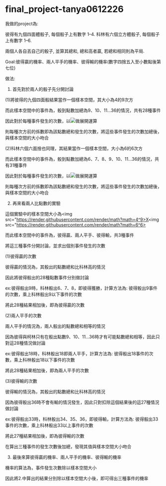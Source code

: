 # final_project-tanya0612226

我做的project為:

彼得有九個四面體骰子, 每個骰子上有數字 1–4. 科林有六個立方體骰子, 每個骰子上有數字 1–6.

兩個人各自丟自己的骰子, 並算其總和, 總和高者贏, 若總和相同則為平局.

Goal:彼得贏的機率、兩人平手的機率、彼得輸的機率(數字四捨五入至小數點後第七位)

做法:

1. 首先對於兩人的骰子先分開討論

  (1)將彼得的九個四面骰結果當作一個樣本空間，其大小為4的9次方

  而此樣本空間中的事件為，骰到點數加總為9、10、11...36的情況，共有28種事件

  因此對於每種事件發生的次數，以<img src="https://render.githubusercontent.com/render/math?math=(x^1+x^2+x^3+x^4)^9">做展開運算

  則每種次方前的係數即為該點數總和發生的次數，將這些事件發生的次數加總後，與樣本空間的大小吻合
  
  (2)科林六個六面捨也同理，其結果當作一個樣本空間，大小為6的6次方

  而此樣本空間中的事件為，骰到點數加總為6、7、8、9、10、11...36的情況，共有31種事件

  因此對於每種事件發生的次數，以<img src="https://render.githubusercontent.com/render/math?math=(x^1+x^2+x^3+x^4+x^5+x^6)^6">做展開運算

  則每種次方前的係數即為該點數總和發生的次數，將這些事件發生的次數加總後，與樣本空間的大小吻合
  
  
  
2. 再來看兩人比點數的實驗

  這個實驗中的樣本空間大小為<img src="https://render.githubusercontent.com/render/math?math=4^9>X<img src="https://render.githubusercontent.com/render/math?math=6^6>
  
  而此樣本空間中的事件為，彼得贏、兩人平手、彼得輸，共3種事件
  
  將這三種事件分開討論，並求出個別事件發生的次數
  
  (1)彼得贏的次數
  
  彼得贏的情況為，其骰出的點數總和比科林高的情況
  
  因此將彼得骰出的28種點數事件分別做討論
  
  ex:彼得骰出9時，科林骰出6、7、8，即彼得獲勝，計算方法為: 彼得骰出9事件的次數，乘上科林骰出9以下事件的次數
  
  將此28種結果相加後，即為彼得贏的次數
  
  (2)兩人平手的次數
  
  兩人平手的情況為，兩人骰出的點數總和相等的情況
  
  因為彼得與柯林只有在骰出點數9、10、11...36時才有可能點數總和相等，因此只對這28種情況做討論
  
  ex:彼得骰出18時，科林骰出18即兩人平手，計算方法為: 彼得骰出18事件的次數，乘上科林骰出18以下事件的次數
  
  將此28種結果相加後，即為兩人平手的次數
  
  (3)彼得輸的次數
  
  彼得輸的情況為，其骰出的點數總和比科林高的情況
  
  因為彼得骰出36時不會有輸的情況發生，因此只對扣除這個結果後的這27種情況做討論
  
  ex:彼得骰出33時，科林骰出34、35、36，即彼得輸，計算方法為: 彼得骰出33事件的次數，乘上科林骰出33以上事件的次數
  
  將此27種結果相加後，即為彼得輸的次數
  
  
  
  在算出三種事件的發生次數後加總，發現其值與樣本空間大小吻合
  
  3. 最後來算彼得贏的機率、兩人平手的機率、彼得輸的機率
  
  機率的算法為，事件發生次數除以樣本空間大小
  
  因此將2.中算出的結果分別除以樣本空間大小後，即可得出三種事件的機率
